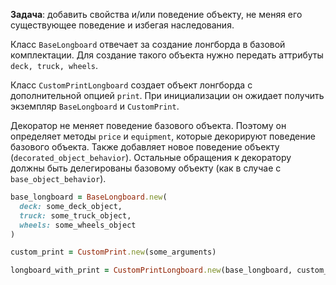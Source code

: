 **Задача**: добавить свойства и/или поведение объекту, не меняя его существующее поведение и избегая наследования.

Класс `BaseLongboard` отвечает за создание лонгборда в базовой комплектации. Для создание такого объекта нужно передать аттрибуты `deck, truck, wheels`.

Класс `CustomPrintLongboard` создает объект лонгборда с дополнительной опцией `print`. При инициализации он ожидает получить экземпляр `BaseLongboard` и `CustomPrint`.

Декоратор не меняет поведение базового объекта. Поэтому он определяет методы `price` и `equipment`, которые декорируют поведение базового объекта. Также добавляет новое поведение объекту (`decorated_object_behavior`). Остальные обращения к декоратору должны быть делегированы базовому объекту (как в случае с `base_object_behavior`).

```ruby
base_longboard = BaseLongboard.new(
  deck: some_deck_object,
  truck: some_truck_object,
  wheels: some_wheels_object
)

custom_print = CustomPrint.new(some_arguments)

longboard_with_print = CustomPrintLongboard.new(base_longboard, custom_print)
```
